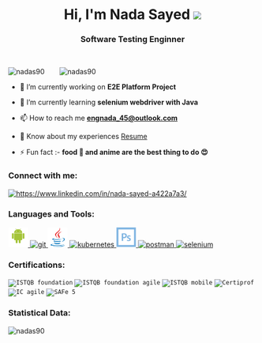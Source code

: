<h1 align="center">Hi, I'm Nada Sayed <img src="https://media.giphy.com/media/hvRJCLFzcasrR4ia7z/giphy.gif" width="35"> </h1>
<h3 align="center">Software Testing Enginner</h3>

<br>
<p><img align="right" width="400px" src="https://lh3.googleusercontent.com/IaCJlNPSKGUid7vgMG4U_4xxQmYg17lns8WWpx76At7jSVQ102Pab0KxuVlM2ry8aAnRe1GWQL9CH6rQl1N6=w1920-h972-rw" alt="nadas90" /></p>

<p align="left"> <img src="https://komarev.com/ghpvc/?username=nadas90&label=Profile%20views&color=0e75b6&style=flat" alt="nadas90" /> </p>

- 🔭 I’m currently working on **E2E Platform Project**

- 🌱 I’m currently learning **selenium webdriver with Java**

- 📫 How to reach me **engnada_45@outlook.com**

- 📄 Know about my experiences <a href="https://drive.google.com/file/d/1BS0J11OwF04QLAb0UiAHLu-bobSBDPTP/view?usp=sharing" rel="nofollow">Resume</a>

- ⚡ Fun fact :- <b> food 🍔 and anime are the best thing to do 😍</b>

<h3 align="left">Connect with me:</h3>
<p align="left">
<a href="https://linkedin.com/in/https://www.linkedin.com/in/nada-sayed-a422a7a3/" target="blank"><img align="center" src="https://raw.githubusercontent.com/rahuldkjain/github-profile-readme-generator/master/src/images/icons/Social/linked-in-alt.svg" alt="https://www.linkedin.com/in/nada-sayed-a422a7a3/" height="30" width="40" /></a>
</p>

<h3 align="left">Languages and Tools:</h3>
<p align="left"> <a href="https://developer.android.com" target="_blank" rel="noreferrer"> <img src="https://raw.githubusercontent.com/devicons/devicon/master/icons/android/android-original-wordmark.svg" alt="android" width="40" height="40"/> </a> <a href="https://git-scm.com/" target="_blank" rel="noreferrer"> <img src="https://www.vectorlogo.zone/logos/git-scm/git-scm-icon.svg" alt="git" width="40" height="40"/> </a> <a href="https://www.java.com" target="_blank" rel="noreferrer"> <img src="https://raw.githubusercontent.com/devicons/devicon/master/icons/java/java-original.svg" alt="java" width="40" height="40"/> </a> <a href="https://kubernetes.io" target="_blank" rel="noreferrer"> <img src="https://www.vectorlogo.zone/logos/kubernetes/kubernetes-icon.svg" alt="kubernetes" width="40" height="40"/> </a> <a href="https://www.photoshop.com/en" target="_blank" rel="noreferrer"> <img src="https://raw.githubusercontent.com/devicons/devicon/master/icons/photoshop/photoshop-line.svg" alt="photoshop" width="40" height="40"/> </a> <a href="https://postman.com" target="_blank" rel="noreferrer"> <img src="https://www.vectorlogo.zone/logos/getpostman/getpostman-icon.svg" alt="postman" width="40" height="40"/> </a> <a href="https://www.selenium.dev" target="_blank" rel="noreferrer"> <img src="https://raw.githubusercontent.com/detain/svg-logos/780f25886640cef088af994181646db2f6b1a3f8/svg/selenium-logo.svg" alt="selenium" width="40" height="40"/> </a> </p>


<h3 align="left">Certifications:</h3>

<code><img height= "40" alt="ISTQB foundation" src="https://lh4.googleusercontent.com/TAm4b-5av9BM3cvws9GZ_PazhuCRlQUwE0NGr2dOjGpFp_tTOXdr_XILhk7IibtjBBTbsNY2JI-W07UwNnyL=w1920-h972-rw"></code>
<code><img height= "40" alt="ISTQB foundation agile" src="https://lh4.googleusercontent.com/BFX7UPiLVYdCVdJX4eb71JzGVotlwQaNcjA3do51uu8qS2cxwGXYYwPpvKzwQUoRj3Ab2PxBzTpG_9fHWGrx=w1920-h972-rw"></code>
<code><img height= "40" alt="ISTQB mobile" src="https://lh4.googleusercontent.com/isOXywBRk_e9DKwiXtQEOchKI1rh3PNgL7E3Bs7p6lhqUOcH5RRtaGjyt2DLlDB55neKbsQ_izlxAyFIeZsJ=w1920-h972-rw"></code>
<code><img height= "40" alt="Certiprof" src="https://lh6.googleusercontent.com/3ARBjRvOyPZv2torq3MKJ9zAT9l5QdHDSrcNetCCGLZZlXlmK_GjBxAKKhYzou4uZ-pmX2XrGby5ST92DARa=w1920-h972"></code>
<code><img height= "40" alt="IC agile" src="https://lh6.googleusercontent.com/lsB2p9TcXwXThwHlPAorAQtDBZiUsXnD9YIDb0MseZ9NAbsEyHmQ1iLX_J7faHD4i3y8E17x4NiViflzFUtG=w1920-h972-rw"></code>
<code><img height= "40" alt="SAFe 5" src="https://lh4.googleusercontent.com/AFGhVslZkv1ShDbIki7WnNjvK8WbiORcVIraKvTTRP5tX5a6UFCHWLaIA-9MDw-NtVPfr2SCeRMdLRqxtNmZ=w1920-h972-rw"></code>

<h3>Statistical Data:</h3>
<p><img align="center" src="https://github-readme-stats.vercel.app/api/top-langs?username=nadas90&show_icons=true&locale=en&layout=compact" alt="nadas90" /></p>

